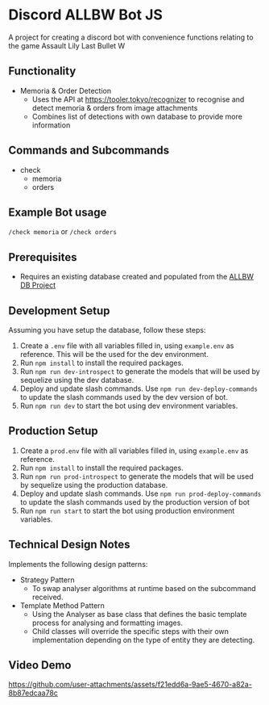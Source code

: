 # Discord ALLBW Bot JS

A project for creating a discord bot with convenience functions relating to the game Assault Lily Last Bullet W

## Functionality
- Memoria & Order Detection
    - Uses the API at https://tooler.tokyo/recognizer to recognise and detect memoria & orders from image attachments
    - Combines list of detections with own database to provide more information

## Commands and Subcommands

- check
    - memoria
    - orders

## Example Bot usage

`/check memoria`
or
`/check orders`

## Prerequisites

- Requires an existing database created and populated from the [ALLBW DB Project](https://github.com/Anomalous-Sentiment/Mini-ALLBW-DB)

## Development Setup

Assuming you have setup the database, follow these steps:

1. Create a `.env` file with all variables filled in, using `example.env` as reference. This will be the used for the dev environment. 
2. Run `npm install` to install the required packages.
3. Run `npm run dev-introspect` to generate the models that will be used by sequelize using the dev database.
4. Deploy and update slash commands. Use `npm run dev-deploy-commands` to update the slash commands used by the dev version of bot.
5. Run `npm run dev` to start the bot using dev environment variables.

## Production Setup

1. Create a `prod.env` file with all variables filled in, using `example.env` as reference. 
2. Run `npm install` to install the required packages.
3. Run `npm run prod-introspect` to generate the models that will be used by sequelize using the production database. 
4. Deploy and update slash commands. Use `npm run prod-deploy-commands` to update the slash commands used by the production version of bot
5. Run `npm run start` to start the bot using production environment variables. 

## Technical Design Notes

Implements the following design patterns:

- Strategy Pattern
    - To swap analyser algorithms at runtime based on the subcommand received.
- Template Method Pattern
    - Using the Analyser as base class that defines the basic template process for analysing and formatting images.
    - Child classes will override the specific steps with their own implementation depending on the type of entity they are detecting.

## Video Demo

https://github.com/user-attachments/assets/f21edd6a-9ae5-4670-a82a-8b87edcaa78c


